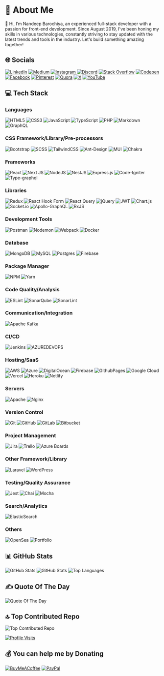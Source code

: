 # 💫 About Me

👋 Hi, I’m Nandeep Barochiya, an experienced full-stack developer with a passion for front-end development. Since August 2019, I've been honing my skills in various technologies, constantly striving to stay updated with the latest trends and tools in the industry. Let's build something amazing together!

## 🌐 Socials

[![LinkedIn](https://img.shields.io/badge/LinkedIn-%230077B5.svg?logo=linkedin&logoColor=white)](https://linkedin.com/in/nandeep-barochiya)
[![Medium](https://img.shields.io/badge/Medium-12100E?logo=medium&logoColor=white)](https://medium.com/@nandeepbarochiya)
[![Instagram](https://img.shields.io/badge/Instagram-%23E4405F.svg?logo=Instagram&logoColor=white)](https://instagram.com/nandeepbarochiya)
[![Discord](https://img.shields.io/badge/Discord-%237289DA.svg?logo=discord&logoColor=white)](https://discord.gg/Nandeep2750)
[![Stack Overflow](https://img.shields.io/badge/-Stackoverflow-FE7A16?logo=stack-overflow&logoColor=white)](https://stackoverflow.com/users/12341303)
[![Codepen](https://img.shields.io/badge/Codepen-000000?style=for-the-badge&logo=codepen&logoColor=white)](https://codepen.io/Nandeep2750)
[![Facebook](https://img.shields.io/badge/Facebook-%231877F2.svg?logo=Facebook&logoColor=white)](https://facebook.com/nandeep.barochiya)
[![Pinterest](https://img.shields.io/badge/Pinterest-%23E60023.svg?logo=Pinterest&logoColor=white)](https://pinterest.com/Nandeep2750)
[![Quora](https://img.shields.io/badge/Quora-%23B92B27.svg?logo=Quora&logoColor=white)](https://quora.com/profile/Nandeep-Barochiya)
[![X](https://img.shields.io/badge/X-black.svg?logo=X&logoColor=white)](https://x.com/Nandeep2750)
[![YouTube](https://img.shields.io/badge/YouTube-%23FF0000.svg?logo=YouTube&logoColor=white)](https://youtube.com/@nandeepbarochiya6564)

## 💻 Tech Stack

### Languages

![HTML5](https://img.shields.io/badge/html5-%23E34F26.svg?style=for-the-badge&logo=html5&logoColor=white)
![CSS3](https://img.shields.io/badge/css3-%231572B6.svg?style=for-the-badge&logo=css3&logoColor=white)
![JavaScript](https://img.shields.io/badge/javascript-%23323330.svg?style=for-the-badge&logo=javascript&logoColor=%23F7DF1E)
![TypeScript](https://img.shields.io/badge/typescript-%23007ACC.svg?style=for-the-badge&logo=typescript&logoColor=white)
![PHP](https://img.shields.io/badge/php-%23777BB4.svg?style=for-the-badge&logo=php&logoColor=white)
![Markdown](https://img.shields.io/badge/markdown-%23000000.svg?style=for-the-badge&logo=markdown&logoColor=white)
![GraphQL](https://img.shields.io/badge/-GraphQL-E10098?style=for-the-badge&logo=graphql&logoColor=white)

### CSS Framework/Library/Pre-processors

![Bootstrap](https://img.shields.io/badge/bootstrap-%238511FA.svg?style=for-the-badge&logo=bootstrap&logoColor=white)
![SCSS](https://img.shields.io/badge/SCSS-%23CC6699.svg?style=for-the-badge&logo=sass&logoColor=white)
![TailwindCSS](https://img.shields.io/badge/tailwindcss-%2338B2AC.svg?style=for-the-badge&logo=tailwind-css&logoColor=white)
![Ant-Design](https://img.shields.io/badge/-AntDesign-%230170FE?style=for-the-badge&logo=ant-design&logoColor=white)
![MUI](https://img.shields.io/badge/MUI-%230081CB.svg?style=for-the-badge&logo=mui&logoColor=white)
![Chakra](https://img.shields.io/badge/chakra-%234ED1C5.svg?style=for-the-badge&logo=chakraui&logoColor=white)

### Frameworks

![React](https://img.shields.io/badge/react-%2320232a.svg?style=for-the-badge&logo=react&logoColor=%2361DAFB)
![Next JS](https://img.shields.io/badge/Next-black?style=for-the-badge&logo=next.js&logoColor=white)
![NodeJS](https://img.shields.io/badge/node.js-6DA55F?style=for-the-badge&logo=node.js&logoColor=white)
![NestJS](https://img.shields.io/badge/nestjs-%23E0234E.svg?style=for-the-badge&logo=nestjs&logoColor=white)
![Express.js](https://img.shields.io/badge/express.js-%23404d59.svg?style=for-the-badge&logo=express&logoColor=%2361DAFB)
![Code-Igniter](https://img.shields.io/badge/CodeIgniter-%23EF4223.svg?style=for-the-badge&logo=codeIgniter&logoColor=white)
![Type-graphql](https://img.shields.io/badge/-TypeGraphQL-%23C04392?style=for-the-badge)

### Libraries

![Redux](https://img.shields.io/badge/redux-%23593d88.svg?style=for-the-badge&logo=redux&logoColor=white)
![React Hook Form](https://img.shields.io/badge/React%20Hook%20Form-%23EC5990.svg?style=for-the-badge&logo=reacthookform&logoColor=white)
![React Query](https://img.shields.io/badge/-React%20Query-FF4154?style=for-the-badge&logo=react%20query&logoColor=white)
![jQuery](https://img.shields.io/badge/jquery-%230769AD.svg?style=for-the-badge&logo=jquery&logoColor=white)
![JWT](https://img.shields.io/badge/JWT-black?style=for-the-badge&logo=JSON%20web%20tokens)
![Chart.js](https://img.shields.io/badge/chart.js-F5788D.svg?style=for-the-badge&logo=chart.js&logoColor=white)
![Socket.io](https://img.shields.io/badge/Socket.io-black?style=for-the-badge&logo=socket.io&badgeColor=010101)
![Apollo-GraphQL](https://img.shields.io/badge/-ApolloGraphQL-311C87?style=for-the-badge&logo=apollo-graphql)
![RxJS](https://img.shields.io/badge/rxjs-%23B7178C.svg?style=for-the-badge&logo=reactivex&logoColor=white)

### Development Tools

![Postman](https://img.shields.io/badge/Postman-FF6C37?style=for-the-badge&logo=postman&logoColor=white)
![Nodemon](https://img.shields.io/badge/NODEMON-%23323330.svg?style=for-the-badge&logo=nodemon&logoColor=%BBDEAD)
![Webpack](https://img.shields.io/badge/webpack-%238DD6F9.svg?style=for-the-badge&logo=webpack&logoColor=black)
![Docker](https://img.shields.io/badge/docker-%230db7ed.svg?style=for-the-badge&logo=docker&logoColor=white)

### Database

![MongoDB](https://img.shields.io/badge/MongoDB-%234ea94b.svg?style=for-the-badge&logo=mongodb&logoColor=white)
![MySQL](https://img.shields.io/badge/mysql-%2300000f.svg?style=for-the-badge&logo=mysql&logoColor=white)
![Postgres](https://img.shields.io/badge/postgres-%23316192.svg?style=for-the-badge&logo=postgresql&logoColor=white)
![Firebase](https://img.shields.io/badge/firebase-%23039BE5.svg?style=for-the-badge&logo=firebase)

### Package Manager

![NPM](https://img.shields.io/badge/NPM-%23CB3837.svg?style=for-the-badge&logo=npm&logoColor=white)
![Yarn](https://img.shields.io/badge/yarn-%232C8EBB.svg?style=for-the-badge&logo=yarn&logoColor=white)

### Code Quality/Analysis

![ESLint](https://img.shields.io/badge/ESLint-4B3263?style=for-the-badge&logo=eslint&logoColor=white)
![SonarQube](https://img.shields.io/badge/sonarqube-4E9BCD.svg?style=for-the-badge&logo=sonarqube&logoColor=white&color=%234E9BCD)
![SonarLint](https://img.shields.io/badge/SonarLint-CB2029?style=for-the-badge&logo=SONARLINT&logoColor=white)

### Communication/Integration

![Apache Kafka](https://img.shields.io/badge/Apache%20Kafka-231F20?style=for-the-badge&logo=apachekafka&logoColor=white&color=red)

### CI/CD

![Jenkins](https://img.shields.io/badge/jenkins-%232C5263.svg?style=for-the-badge&logo=jenkins&logoColor=white)
![AZUREDEVOPS](https://img.shields.io/badge/azuredevops-0078D7.svg?style=for-the-badge&logo=azuredevops&logoColor=white&color=%230078D7)

### Hosting/SaaS

![AWS](https://img.shields.io/badge/AWS-%23FF9900.svg?style=for-the-badge&logo=amazon-aws&logoColor=white)
![Azure](https://img.shields.io/badge/azure-%230072C6.svg?style=for-the-badge&logo=microsoftazure&logoColor=white)
![DigitalOcean](https://img.shields.io/badge/DigitalOcean-%230167ff.svg?style=for-the-badge&logo=digitalOcean&logoColor=white)
![Firebase](https://img.shields.io/badge/firebase-%23039BE5.svg?style=for-the-badge&logo=firebase)
![GithubPages](https://img.shields.io/badge/github%20pages-121013?style=for-the-badge&logo=github&logoColor=white)
![Google Cloud](https://img.shields.io/badge/GoogleCloud-%234285F4.svg?style=for-the-badge&logo=google-cloud&logoColor=white)
![Vercel](https://img.shields.io/badge/vercel-%23000000.svg?style=for-the-badge&logo=vercel&logoColor=white)
![Heroku](https://img.shields.io/badge/heroku-%23430098.svg?style=for-the-badge&logo=heroku&logoColor=white)
![Netlify](https://img.shields.io/badge/netlify-%23000000.svg?style=for-the-badge&logo=netlify&logoColor=#00C7B7)

### Servers

![Apache](https://img.shields.io/badge/apache-%23D42029.svg?style=for-the-badge&logo=apache&logoColor=white)
![Nginx](https://img.shields.io/badge/NGINX-009639?style=for-the-badge&logo=nginx&logoColor=white)

### Version Control

![Git](https://img.shields.io/badge/Git-%23F05032.svg?style=for-the-badge&logo=git&logoColor=white)
![GitHub](https://img.shields.io/badge/GitHub-%23181717.svg?style=for-the-badge&logo=github&logoColor=white)
![GitLab](https://img.shields.io/badge/GitLab-%23FCA121.svg?style=for-the-badge&logo=gitlab&logoColor=white)
![Bitbucket](https://img.shields.io/badge/Bitbucket-%230047B3.svg?style=for-the-badge&logo=bitbucket&logoColor=white)

### Project Management

![Jira](https://img.shields.io/badge/jira-%230A0FFF.svg?style=for-the-badge&logo=jira&logoColor=white)
![Trello](https://img.shields.io/badge/Trello-%23026AA7.svg?style=for-the-badge&logo=Trello&logoColor=white)
![Azure Boards](https://img.shields.io/badge/Azure%20Boards-%230072C6.svg?style=for-the-badge&logo=azuredevops&logoColor=white)

### Other Framework/Library

![Laravel](https://img.shields.io/badge/laravel-%23FF2D20.svg?style=for-the-badge&logo=laravel&logoColor=white)
![WordPress](https://img.shields.io/badge/WordPress-%23117AC9.svg?style=for-the-badge&logo=WordPress&logoColor=white)

### Testing/Quality Assurance

![Jest](https://img.shields.io/badge/-jest-%23C21325?style=for-the-badge&logo=jest&logoColor=white)
![Chai](https://img.shields.io/badge/-Chai-A30701?style=for-the-badge&logo=chai&logoColor=white)
![Mocha](https://img.shields.io/badge/-Mocha-8D6748?style=for-the-badge&logo=Mocha&logoColor=white)

### Search/Analytics

![ElasticSearch](https://img.shields.io/badge/-ElasticSearch-005571?style=for-the-badge&logo=elasticsearch)

### Others

![OpenSea](https://img.shields.io/badge/OpenSea-%232081E2.svg?style=for-the-badge&logo=opensea&logoColor=white)
![Portfolio](https://img.shields.io/badge/Portfolio-%23000000.svg?style=for-the-badge&logo=firefox&logoColor=#FF7139)

## 📊 GitHub Stats

![GitHub Stats](https://github-readme-stats.vercel.app/api?username=Nandeep2750&theme=dark&hide_border=false&include_all_commits=true&count_private=true)
![GitHub Stats](https://github-readme-streak-stats.herokuapp.com/?user=Nandeep2750&theme=dark&hide_border=false)
![Top Languages](https://github-readme-stats.vercel.app/api/top-langs/?username=Nandeep2750&theme=dark&hide_border=false&include_all_commits=true&count_private=true&layout=compact)

## ✍️ Quote Of The Day

![Quote Of The Day](https://quotes-github-readme.vercel.app/api?type=horizontal&theme=radical)

## 🔝 Top Contributed Repo

![Top Contributed Repo](https://github-contributor-stats.vercel.app/api?username=Nandeep2750&limit=5&theme=apprentice&combine_all_yearly_contributions=true)

[![Profile Visits](https://visitcount.itsvg.in/api?id=Nandeep2750&icon=0&color=0)](https://visitcount.itsvg.in)

## 💰 You can help me by Donating

[![BuyMeACoffee](https://img.shields.io/badge/Buy%20Me%20a%20Coffee-ffdd00?style=for-the-badge&logo=buy-me-a-coffee&logoColor=black)](https://buymeacoffee.com/nandeep.barochiya)
[![PayPal](https://img.shields.io/badge/PayPal-00457C?style=for-the-badge&logo=paypal&logoColor=white)](https://paypal.me/nandeep2750)

